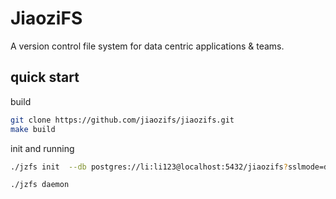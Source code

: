 # JiaoziFS
A version control file system for data centric applications & teams.

## quick start 

build
```bash
git clone https://github.com/jiaozifs/jiaozifs.git
make build
```

init and running
```bash
./jzfs init  --db postgres://li:li123@localhost:5432/jiaozifs?sslmode=disable

./jzfs daemon
```
